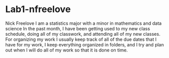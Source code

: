 # Lab1-nfreelove

Nick Freelove
I am a statistics major with a minor in mathematics and data science
In the past month, I have been getting used to my new class schedule, doing all of my classwork, and attending all of my new classes.
For organizing my work I usually keep track of all of the due dates that I have for my work, I keep everything organized in folders, and I try and plan out when I will do all of my work so that it is done on time.
